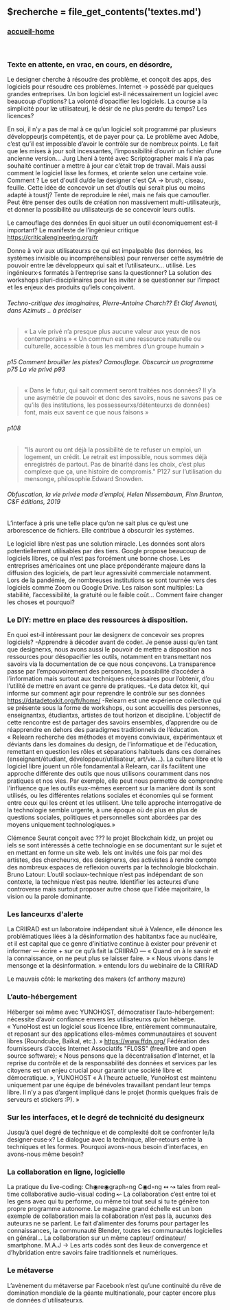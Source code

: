 ## &#36;recherche &#61; file&#95;get&#95;contents&#40;&#39;textes.md&#39;&#41;

### <div id="accueil"><a href="../index.php">accueil-home</a></div>
<br>

### Texte en attente, en vrac, en cours, en désordre,

Le designer cherche à résoudre des problème, et conçoit des apps, des logiciels pour résoudre ces problèmes. Internet -> possédé par quelques grandes entreprises.
Un bon logiciel est-il nécessairement un logiciel avec beaucoup d'options?
La volonté d’opacifier les logiciels. La course a la simplicité pour læ utilisateur<span>j</span>, le désir de ne plus perdre du temps? Les licences?

En soi, il n’y a pas de mal à ce qu’un logiciel soit programmé par plusieurs développeur<span>j</span>s compétent<span>j</span>s, et de payer pour ça. Le problème avec Adobe, c’est qu’il est impossible d’avoir le contrôle sur de nombreux points. Le fait que les mises à jour soit incessantes, l’impossibilité d’ouvrir un fichier d’une ancienne version… Jurg Lheni à tenté avec Scriptographer mais il n’a pas souhaité continuer a mettre à jour car c’était trop de travail.
Mais aussi comment le logiciel lisse les formes, et oriente selon une certaine voie.
Comment ?
Le set d'outil du/de læ designer c'est ÇA -> brush, ciseau, feuille. Cette idée de concevoir un set d’outils qui serait plus ou moins adapté à toust<span>j</span>? Tente de reproduire le réel, mais ne fais que camoufler. Peut être penser des outils de création non massivement multi-utilisateur<span>j</span>s, et donner la possibilité au utilisateur<span>j</span>s de se concevoir leurs outils.

Le camouflage des données
En quoi situer un outil économiquement est-il important?
Le manifeste de l’ingénieur critique https://criticalengineering.org/fr

Donne à voir aux utilisateurxs ce qui est impalpable (les données, les systèmes invisible ou incompréhensibles) pour renverser cette asymétrie de pouvoir entre læ développeurx qui sait et l’utilisateurx… utilisé.
Les ingénieurx·s formatés à l’entreprise sans la questionner? La solution des workshops pluri-disciplinaires pour les inviter à se questionner sur l’impact et les enjeux des produits qu’iels conçoivent.

###### Techno-critique des imaginaires, Pierre-Antoine Charch?? Et Olaf Avenati, dans Azimuts .. à préciser

> « La vie privé n’a presque plus aucune valeur aux yeux de nos contemporains » « Un commun est une ressource naturelle ou culturelle, accessible à tous les membres d’un groupe humain »
###### p15 Comment brouiller les pistes?  Camouflage. Obscurcir un programme p75  La vie privé p93

> « Dans le futur, qui sait comment seront traitées nos données? Il y’a une asymétrie de pouvoir et donc des savoirs, nous ne savons pas ce qu’ils (les institutions, les possesseurxs/détenteurxs de données) font, mais eux savent ce que nous faisons »
###### p108

> "Ils auront ou ont déjà la possibilité de te refuser un emploi, un logement, un crédit. Le retrait est impossible, nous sommes déjà enregistrés de partout. Pas de binarité dans les choix, c’est plus complexe que ça, une histoire de compromis."
> P127 sur l’utilisation du mensonge, philosophie.Edward Snowden.
###### Obfuscation, la vie privée mode d’emploi, Helen Nissembaum, Finn Brunton, C&F éditions, 2019

L’interface à pris une telle place qu’on ne sait plus ce qu’est une arborescence de fichiers. Elle contribue à obscurcir les systèmes.

Le logiciel libre n’est pas une solution miracle. Les données sont alors potentiellement utilisables par des tiers. Google propose beaucoup de logiciels libres, ce qui n’est pas forcément une bonne chose. Les entreprises américaines ont une place prépondérante majeure dans la diffusion des logiciels, de part leur agressivité commerciale notamment. Lors de la pandémie, de nombreuses institutions se sont tournée vers des logiciels comme Zoom ou Google Drive. Les raison sont multiples: La stabilité, l’accessibilité, la gratuité ou le faible coût… Comment faire changer les choses et pourquoi?

### Le DIY: mettre en place des ressources à disposition.

En quoi est-il intéressant pour læ designerx de concevoir ses propres logiciels?
-Apprendre à décoder avant de coder.
Je pense aussi qu’en tant que designerxs, nous avons aussi le pouvoir de mettre a disposition nos ressources pour désopacifier les outils, notamment en transmettant nos savoirs via la documentation de ce que nous conçevons.
La transparence passe par l’empouvoirement des personnes, la possibilité d’accéder à l’information mais surtout aux techniques nécessaires pour l’obtenir, d’ou l’utilité de mettre en avant ce genre de pratiques.
-Le data detox kit, qui informe sur comment agir pour reprendre le contrôle sur ses données https://datadetoxkit.org/fr/home/
-Relearn est une expérience collective qui se présente sous la forme de workshops, ou sont accueillis des personnes, enseignantxs, étudiantxs, artistes de tout horizon et discipline. L’objectif de cette rencontre est de partager des savoirs ensembles, d’apprendre ou de réapprendre en dehors des paradigmes traditionnels de l’éducation.
« Relearn recherche des méthodes et moyens conviviaux, expérimentaux et déviants dans les domaines du design, de l'informatique et de l'éducation, remettant en question les rôles et séparations habituels dans ces domaines (enseignant/étudiant, développeur/utilisateur, art/vie…). La culture libre et le logiciel libre jouent un rôle fondamental à Relearn, car ils facilitent une approche différente des outils que nous utilisons couramment dans nos pratiques et nos vies. Par exemple, elle peut nous permettre de comprendre l'influence que les outils eux-mêmes exercent sur la manière dont ils sont utilisés, ou les différentes relations sociales et économies qui se forment entre ceux qui les créent et les utilisent. Une telle approche interrogative de la technologie semble urgente, à une époque où de plus en plus de questions sociales, politiques et personnelles sont abordées par des moyens uniquement technologiques.»

Clémence Seurat conçoit avec ??? le projet Blockchain kidz, un projet ou iels se sont intéressés à cette technologie en se documentant sur le sujet et en mettant en forme un site web. Iels ont invités une fois par moi des artistes, des chercheurxs, des designerxs, des activistes à rendre compte des nombreux espaces de reflexion ouverts par la technologie blockchain.
Bruno Latour: L’outil sociaux-technique n’est pas indépendant de son contexte, la technique n’est pas neutre. Identifier les acteurxs d’une controverse mais surtout proposer autre chose que l’idée majoritaire, la vision ou la parole dominante.
### Les lanceurxs d'alerte
La CRIIRAD est un laboratoire indépendant situé à Valence, elle dénonce les problématiques liées à la désinformation des habitantxs face au nucléaire, et il est capital que ce genre d’initiative continue à exister pour prévenir et informer — écrire + sur ce qu’à fait la CRIIRAD —
« Quand on à le savoir et la connaissance, on ne peut plus se laisser faire. »
« Nous vivons dans le mensonge et la désinformation. » entendu lors du webinaire de la CRIIRAD

Le mauvais côté: le marketing des makers (cf anthony mazure)

### L’auto-hébergement

Héberger soi même avec YUNOHOST, démocratiser l’auto-hébergement: nécessite d’avoir confiance envers les utilisateurxs qu’on héberge.
« YunoHost est un logiciel sous licence libre, entièrement communautaire, et reposant sur des applications elles-mêmes communautaires et souvent libres (Roundcube, Baïkal, etc.). »
https://www.ffdn.org/
Fédération des fournisseurs d’accès Internet Associatifs
"FL0SS" (free/libre and open source software);
« Nous pensons que la décentralisation d’Internet, et la reprise du contrôle et de la responsabilité des données et services par les citoyens est un enjeu crucial pour garantir une société libre et démocratique. », YUNOHOST
« À l’heure actuelle, YunoHost est maintenu uniquement par une équipe de bénévoles travaillant pendant leur temps libre. Il n’y a pas d’argent impliqué dans le projet (hormis quelques frais de serveurs et stickers :P). »

### Sur les interfaces, et le degré de technicité du designeurx

Jusqu’à quel degré de technique et de complexité doit se confronter le/la designer·euse·x? Le dialogue avec la technique, aller-retours entre la techniques et les formes. Pourquoi avons-nous besoin d'interfaces, en avons-nous même besoin?

### La collaboration en ligne, logicielle

La pratique du live-coding: Ch◉re◉graph◦ng C◉d◦ng ↭ ↝ tales from real-time collaborative audio-visual coding ↜
La collaboration c’est entre toi et les gens avec qui tu performe, ou même toi tout seul si tu te génère ton propre programme autonome.
Le magazine grand échelle est un bon exemple de collaboration mais la collaboration n’est pas là, aucunxs des auteurxs ne se parlent.
Le fait d’alimenter des forums pour partager les connaissances, la communauté Blender, toutes les communautés logicielles en général…
La collaboration sur un même capteur/ ordinateur/ smartphone.
M.A.J -> Les arts codés sont des lieux de convergence et d’hybridation entre savoirs faire traditionnels et numériques.

### Le métaverse
L’avènement du métaverse par Facebook n’est qu’une continuité du rêve de domination mondiale de la géante multinationale, pour capter encore plus de données d'utilisateurxs.
